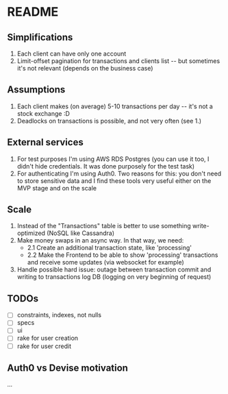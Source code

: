 # README

## Simplifications
1. Each client can have only one account
2. Limit-offset pagination for transactions and clients list -- but sometimes it's not relevant (depends on the business case)

## Assumptions
1. Each client makes (on average) 5-10 transactions per day -- it's not a stock exchange :D
2. Deadlocks on transactions is possible, and not very often (see 1.)

## External services
1. For test purposes I'm using AWS RDS Postgres (you can use it too, I didn't hide credentials. It was done purposely for the test task)
2. For authenticating I'm using Auth0. Two reasons for this: you don't need to store sensitive data and I find these tools very useful either on the MVP stage and on the scale

## Scale
1. Instead of the "Transactions" table is better to use something write-optimized (NoSQL like Cassandra)
2. Make money swaps in an async way. In that way, we need:
    - 2.1 Create an additional transaction state, like 'processing'
    - 2.2 Make the Frontend to be able to show 'processing' transactions and receive some updates (via websocket for example)
3. Handle possible hard issue: outage between transaction commit and writing to transactions log DB (logging on very beginning of request)

## TODOs
* [ ] constraints, indexes, not nulls
* [ ] specs
* [ ] ui
* [ ] rake for user creation
* [ ] rake for user credit

## Auth0 vs Devise motivation
...
